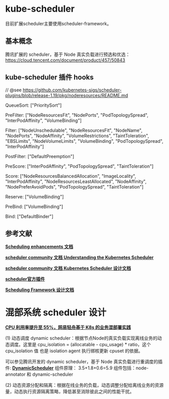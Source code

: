 




# kube-scheduler
目前扩展scheduler主要使用scheduler-framework。

## 基本概念
腾讯扩展的 scheduler，基于 Node 真实负载进行预选和优选：https://cloud.tencent.com/document/product/457/50843



## kube-scheduler 插件 hooks
// @see https://github.com/kubernetes-sigs/scheduler-plugins/blob/release-1.19/pkg/noderesources/README.md

QueueSort: ["PrioritySort"]

PreFilter: ["NodeResourcesFit", "NodePorts", "PodTopologySpread", "InterPodAffinity", "VolumeBinding"]

Filter: ["NodeUnschedulable", "NodeResourcesFit", "NodeName", "NodePorts", "NodeAffinity", "VolumeRestrictions",
"TaintToleration", "EBSLimits", "NodeVolumeLimits", "VolumeBinding", "PodTopologySpread", "InterPodAffinity"]

PostFilter: ["DefaultPreemption"]

PreScore: ["InterPodAffinity", "PodTopologySpread", "TaintToleration"]

Score: ["NodeResourcesBalancedAllocation", "ImageLocality", "InterPodAffinity", "NodeResourcesLeastAllocated",
"NodeAffinity", "NodePreferAvoidPods", "PodTopologySpread", "TaintToleration"]

Reserve: ["VolumeBinding"]

PreBind: ["VolumeBinding"]

Bind: ["DefaultBinder"]


## 参考文献
**[Scheduling enhancements 文档](https://github.com/kubernetes/enhancements/blob/master/keps/sig-scheduling/OWNERS)**

**[scheduler community 文档 Understanding the Kubernetes Scheduler](https://github.com/kubernetes/community/blob/master/contributors/devel/sig-scheduling/scheduler.md)**

**[scheduler community 文档 Kubernetes Scheduler 设计文档](https://github.com/kubernetes/community/blob/master/contributors/design-proposals/scheduling)**

**[scheduler官方插件](https://github.com/kubernetes-sigs/scheduler-plugins)**

**[Scheduling Framework 设计文档](https://github.com/kubernetes/enhancements/blob/master/keps/sig-scheduling/624-scheduling-framework/README.md)**



# 混部系统 scheduler 设计
**[CPU 利用率提升至 55%，网易轻舟基于 K8s 的业务混部署实践](https://zhuanlan.zhihu.com/p/231631519)**

(1) 动态调度 dynamic scheduler：根据节点Node的真实负载实现离线业务的动态调度。这里是 cpu_isolation = (allocatable - cpu_usage) * ratio，这个 cpu_isolation 值
也是 isolation agent 执行绑核更新 cpuset 的依据。

可以参见腾讯开发的 dynamic scheduler，基于 Node 真实负载进行重调度的插件: **[DynamicScheduler](https://cloud.tencent.com/document/product/457/50921)**
组件原理：
3.5+1.8+0.6=5.9
组件包括：node-annotator 和 dynamic-scheduler


(2) 动态资源分配和隔离：根据在线业务的负载，动态调整分配给离线业务的资源量，动态执行资源隔离策略，降低甚至消除彼此之间的性能干扰。


